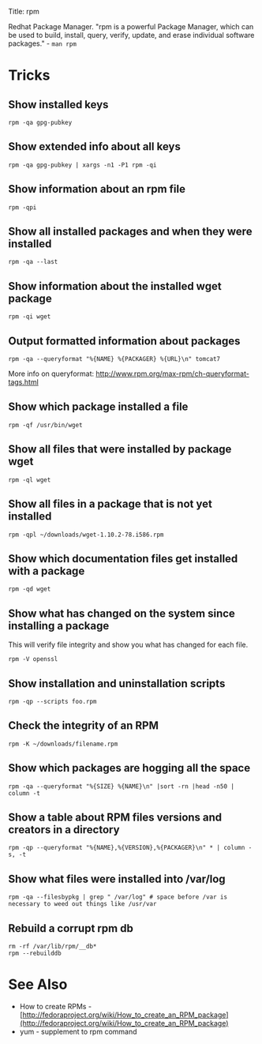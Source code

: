 Title: rpm

Redhat Package Manager. "rpm is a powerful Package Manager, which can be used to build, install, query, verify, update, and erase individual software packages." - `man rpm`

# Tricks

## Show installed keys

```
rpm -qa gpg-pubkey
```

## Show extended info about all keys

```
rpm -qa gpg-pubkey | xargs -n1 -P1 rpm -qi
```

## Show information about an rpm file

```
rpm -qpi
```

## Show all installed packages and when they were installed

```
rpm -qa --last
```

## Show information about the installed wget package

```
rpm -qi wget
```

## Output formatted information about packages

```
rpm -qa --queryformat "%{NAME} %{PACKAGER} %{URL}\n" tomcat7
```

More info on queryformat: <http://www.rpm.org/max-rpm/ch-queryformat-tags.html>

## Show which package installed a file

```
rpm -qf /usr/bin/wget
```

## Show all files that were installed by package wget

```
rpm -ql wget
```

## Show all files in a package that is not yet installed

```
rpm -qpl ~/downloads/wget-1.10.2-78.i586.rpm
```

## Show which documentation files get installed with a package

```
rpm -qd wget
```

## Show what has changed on the system since installing a package
This will verify file integrity and show you what has changed for each file.

```
rpm -V openssl
```

## Show installation and uninstallation scripts

```
rpm -qp --scripts foo.rpm
```

## Check the integrity of an RPM

```
rpm -K ~/downloads/filename.rpm
```

## Show which packages are hogging all the space

```
rpm -qa --queryformat "%{SIZE} %{NAME}\n" |sort -rn |head -n50 | column -t
```

## Show a table about RPM files versions and creators in a directory

```
rpm -qp --queryformat "%{NAME},%{VERSION},%{PACKAGER}\n" * | column -s, -t
```

## Show what files were installed into /var/log

```
rpm -qa --filesbypkg | grep " /var/log" # space before /var is necessary to weed out things like /usr/var
```

## Rebuild a corrupt rpm db

```
rm -rf /var/lib/rpm/__db*
rpm --rebuilddb
```

# See Also
- How to create RPMs - [http://fedoraproject.org/wiki/How_to_create_an_RPM_package](http://fedoraproject.org/wiki/How_to_create_an_RPM_package)
- yum - supplement to rpm command

